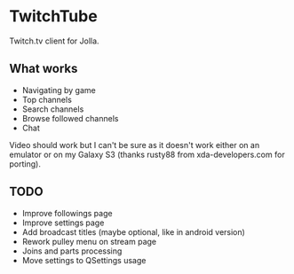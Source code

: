 TwitchTube
==========

Twitch.tv client for Jolla.

What works
----------
- Navigating by game
- Top channels
- Search channels
- Browse followed channels
- Chat

Video should work but I can't be sure as it doesn't work either on an emulator or on my Galaxy S3 (thanks rusty88 from xda-developers.com for porting).

TODO
----
- Improve followings page
- Improve settings page
- Add broadcast titles (maybe optional, like in android version)
- Rework pulley menu on stream page
- Joins and parts processing
- Move settings to QSettings usage
